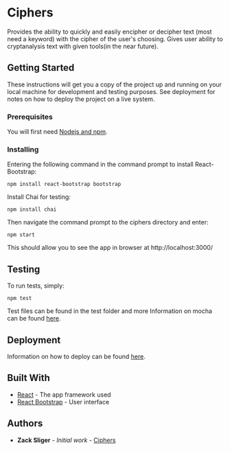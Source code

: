# Ciphers
Provides the ability to quickly and easily encipher or decipher text (most need a keyword) with the cipher of the user's choosing. Gives user ability to cryptanalysis
text with given tools(in the near future).

## Getting Started

These instructions will get you a copy of the project up and running on your local machine for development and testing purposes. See deployment for notes on how to deploy the project on a live system.

### Prerequisites

You will first need [Nodejs and npm](https://nodejs.org/en/).

### Installing

Entering the following command in the command prompt to install React-Bootstrap:

```
npm install react-bootstrap bootstrap
```


Install Chai for testing:

```
npm install chai
```

Then navigate the command prompt to the ciphers directory and enter:

```
npm start
```

This should allow you to see the app in browser at http://localhost:3000/

## Testing

To run tests, simply:

```
npm test
```

Test files can be found in the test folder and more Information on mocha can be found [here](https://www.chaijs.com/api/).

## Deployment

Information on how to deploy can be found [here](https://facebook.github.io/create-react-app/docs/deployment).

## Built With

* [React](https://reactjs.org/) - The app framework used
* [React Bootstrap](https://react-bootstrap.github.io/) - User interface

## Authors

* **Zack Sliger** - *Initial work* - [Ciphers](https://github.com/Ciphers)

